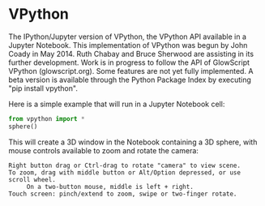 # VPython
The IPython/Jupyter version of VPython, the VPython API available in a Jupyter Notebook. This implementation of VPython was begun by John Coady in May 2014. Ruth Chabay and Bruce Sherwood are assisting in its further development. Work is in progress to follow the API of GlowScript VPython (glowscript.org). Some features are not yet fully implemented. A beta version is available through the Python Package Index by executing "pip install vpython".

Here is a simple example that will run in a Jupyter Notebook cell:

```python
from vpython import *
sphere()
```

This will create a 3D window in the Notebook containing a 3D sphere, with mouse controls available to zoom and rotate the camera:

    Right button drag or Ctrl-drag to rotate "camera" to view scene.
    To zoom, drag with middle button or Alt/Option depressed, or use scroll wheel.
         On a two-button mouse, middle is left + right.
    Touch screen: pinch/extend to zoom, swipe or two-finger rotate.
